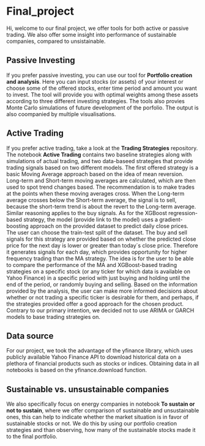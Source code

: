 # Final_project
Hi, welcome to our final project,
we offer tools for both active or passive trading. We also offer some insight into performance of sustainable companies, compared to unsistainable.

## Passive Investing
If you  prefer passive investing, you can use our tool for **Portfolio creation and analysis**. Here you can input stocks (or assets) of your interest or choose some of the offered stocks, enter time period and amount you want to invest. The tool will provide you with optimal weights among these assets according to three different investing strategies. The tools also provies Monte Carlo simulations of future development of the porfolio. The output is also coompanied by multiple visualisations.

## Active Trading
If you prefer active trading, take a look at the **Trading Strategies** repository. The notebook **Active Trading** contains two baseline strategies along with simulations of actual trading, and two data-baseed strategies that provide trading signals based on two different models. The first offered strategy is a basic Moving Average approach based on the idea of mean reversion. Long-term and Short-term moving averages are calculated, which are then used to spot trend changes based. The recommendation is to make trades at the points when these moving averages cross. When the Long-term average crosses below the Short-term average, the signal is to sell, because the short-term trend is about the revert to the Long-term average. Similar reasoning applies to the buy signals. As for the XGBoost regression-based strategy, the model (provide link to the model) uses a gradient-boosting approach on the provided dataset to predict daily close prices. The user can choose the train-test split of the dataset. The buy and sell signals for this strategy are provided based on whether the predicted close price for the next day is lower or greater than today´s close price. Therefore it generates signals for each day, which provides opportunity for higher frequency trading than the MA strategy. The idea is for the user to be able to compare the performance of the MA and XGBoost-based trading strategies on a specific stock (or any ticker for which data is available on Yahoo Finance) in a specific period with just buying and holding until the end of the period, or randomly buying and selling. Based on the information provided by the analysis, the user can make more informed decisions about whether or not trading a specific ticker is desirable for them, and perhaps, if the strategies provided offer a good approach for the chosen product. Contrary to our primary intention, we decided not to use ARIMA or GARCH models to base trading strategies on.

## Data source
For our project, we took the advantage of the yfinance library, which uses publicly available Yahoo Finance API to download historical data on a plethora of financial products such as stocks or indices. Obtaining data in all notebooks is based on the yfinance.download function.

## Sustainable vs. unsustainable companies
We also specifically focus on energy companies in notebook **To sustain or not to sustain**, where we offer comparison of sustainable and unsustainable ones, this can help to indicate whether the market situation is in favor of sustainable stocks or not. We do this by using our portfolio creation strategies and than observing, how many of the sustainable stocks made it to the final portfolio.




